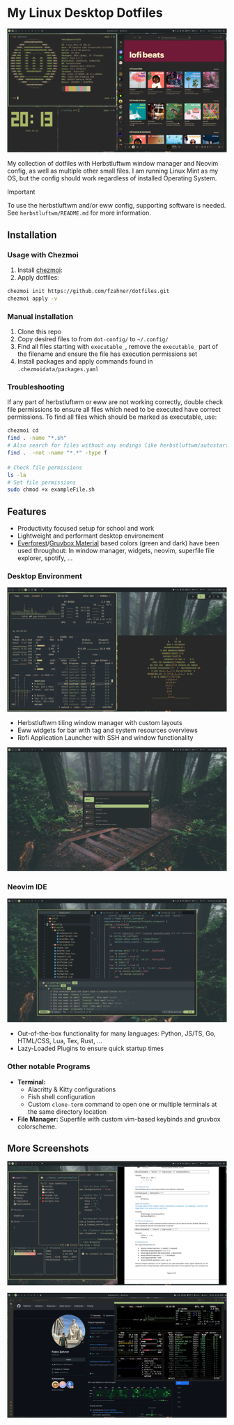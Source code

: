 # My Linux Desktop Dotfiles

![Screenshot Neofetch/Spotify](./screenshots/spotify.png)

My collection of dotfiles with Herbstluftwm window manager and Neovim config, as well as multiple other small files. I am running Linux Mint as my OS, but the config should work regardless of installed Operating System.

> [!IMPORTANT]
> To use the herbstluftwm and/or eww config, supporting software is needed. See `herbstluftwm/README.md` for more information.

## Installation

### Usage with Chezmoi

1. Install [chezmoi](https://www.chezmoi.io/):
2. Apply dotfiles:

```bash
chezmoi init https://github.com/fzahner/dotfiles.git
chezmoi apply -v
```

### Manual installation

1. Clone this repo
2. Copy desired files to from `dot-config/` to `~/.config/`
3. Find all files starting with `executable_`, remove the `executable_` part of the filename and ensure the file has execution permissions set
4. Install packages and apply commands found in `.chezmoidata/packages.yaml`

### Troubleshooting

If any part of herbstluftwm or eww are not working correctly, double check file permissions to ensure all files which need to be executed have correct permissions. To find all files which should be marked as executable, use:

```sh
chezmoi cd
find . -name "*.sh"
# Also search for files without any endings like herbstluftwm/autostart
find .  -not -name "*.*" -type f

# Check file permissions
ls -la
# Set file permissions
sudo chmod +x exampleFile.sh
```

## Features

- Productivity focused setup for school and work
- Lightweight and performant desktop environement
- [Everforest](https://github.com/sainnhe/everforest)/[Gruvbox Material](https://github.com/sainnhe/gruvbox-material) based colors (green and dark) have been used throughout: In window manager, widgets, neovim, superfile file explorer, spotify, ...

### Desktop Environment

![Screenshot Powermenu](./screenshots/powermenu.png)

- Herbstluftwm tiling window manager with custom layouts
- Eww widgets for bar with tag and system resources overviews
- Rofi Application Launcher with SSH and window functionality

![Screenshot Rofi](./screenshots/rofi.png)

### Neovim IDE

![Screenshot Neovim](./screenshots/nvim.png)

- Out-of-the-box functionality for many languages: Python, JS/TS, Go, HTML/CSS, Lua, Tex, Rust, ...
- Lazy-Loaded Plugins to ensure quick startup times

### Other notable Programs

- **Terminal:**
  - Alacritty & Kitty configurations
  - Fish shell configuration
  - Custom `clone-term` command to open one or multiple terminals at the same directory location
- **File Manager:** Superfile with custom vim-based keybinds and gruvbox colorscheme.

## More Screenshots

![Screenshot File Manager](./screenshots/filemanager.png)

![Screenshot Web](./screenshots/web.png)
